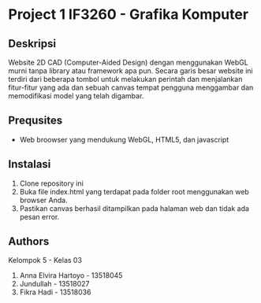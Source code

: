 # Project 1 IF3260 - Grafika Komputer
## Deskripsi
Website 2D CAD (Computer-Aided Design) dengan menggunakan WebGL murni tanpa library atau framework apa pun. Secara garis besar website ini terdiri dari beberapa tombol untuk melakukan perintah dan menjalankan fitur-fitur yang ada dan sebuah canvas tempat pengguna menggambar dan memodifikasi model yang telah digambar.

## Prequsites
* Web broowser yang mendukung WebGL, HTML5, dan javascript

## Instalasi
1. Clone repository ini
2. Buka file index.html yang terdapat pada folder root menggunakan web browser Anda.
3. Pastikan canvas berhasil ditampilkan pada halaman web dan tidak ada pesan error.

## Authors
Kelompok 5 - Kelas 03
1. Anna Elvira Hartoyo - 13518045
2. Jundullah - 13518027
3. Fikra Hadi - 13518036
